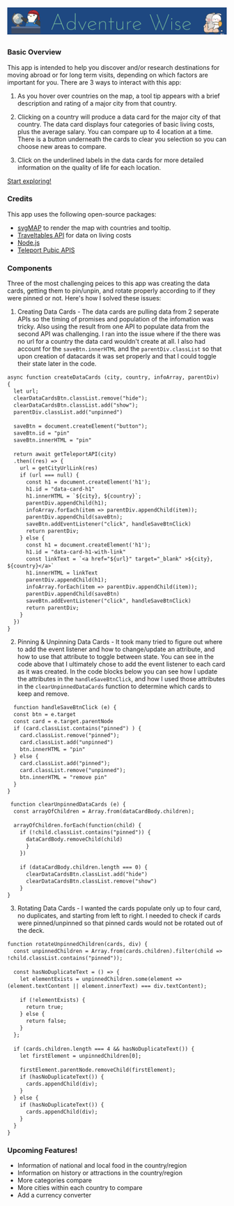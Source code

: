 # ![logo](assets/header.png)

### Basic Overview
This app is intended to help you discover and/or research destinations for moving abroad or for long term visits, depending on which factors are important for you. There are 3 ways to interact with this app:

1. As you hover over countries on the map, a tool tip appears with a brief description and rating of a major city from that country.

2. Clicking on a country will produce a data card for the major city of that country. The data card displays four categories of basic living costs, plus the average salary. You can compare up to 4 location at a time. There is a button underneath the cards to clear you selection so you can choose new areas to compare. 

3. Click on the underlined labels in the data cards for more detailed information on the quality of life for each location.

[Start exploring!](https://asyan77.github.io/FoodAroundtheWorld/)


### Credits
This app uses the following open-source packages: 
 - [svgMAP](https://www.npmjs.com/package/svgmap) to render the map with countries and tooltip. 
 - [Traveltables API](https://traveltables.com/) for data on living costs
 - [Node.js](https://nodejs.org/en) 
 - [Teleport Pubic APIS](https://developers.teleport.org/api/)

### Components
Three of the most challenging peices to this app was creating the data cards, getting them to pin/unpin, and rotate properly according to if they were pinned or not. Here's how I solved these issues: 

1. Creating Data Cards - The data cards are pulling data from 2 seperate APIs so the timing of promises and population of the infomation was tricky. Also using the result from one API to populate data from the second API was challenging. I ran into the issue where if the there was no url for a country the data card wouldn't create at all. I also had account for the `saveBtn.innerHTML` and the `parentDiv.classList` so that upon creation of datacards it was set properly and that I could toggle their state later in the code.
```
async function createDataCards (city, country, infoArray, parentDiv)  {
  let url;
  clearDataCardsBtn.classList.remove("hide");
  clearDataCardsBtn.classList.add("show");
  parentDiv.classList.add("unpinned")

  saveBtn = document.createElement("button");
  saveBtn.id = "pin"
  saveBtn.innerHTML = "pin"
  
  return await getTeleportAPI(city)
  .then((res) => {
    url = getCityUrlLink(res)
    if (url === null) {
      const h1 = document.createElement('h1');
      h1.id = "data-card-h1"
      h1.innerHTML = `${city}, ${country}`;
      parentDiv.appendChild(h1);
      infoArray.forEach(item => parentDiv.appendChild(item));
      parentDiv.appendChild(saveBtn);
      saveBtn.addEventListener("click", handleSaveBtnClick)
      return parentDiv;
    } else {
      const h1 = document.createElement('h1');
      h1.id = "data-card-h1-with-link"
      const linkText = `<a href="${url}" target="_blank" >${city}, ${country}</a>`
      h1.innerHTML = linkText
      parentDiv.appendChild(h1);
      infoArray.forEach(item => parentDiv.appendChild(item)); 
      parentDiv.appendChild(saveBtn)
      saveBtn.addEventListener("click", handleSaveBtnClick)
      return parentDiv;
    }
  })
}
  ```
2. Pinning & Unpinning Data Cards - It took many tried to figure out where to add the event listener and how to change/update an attribute, and how to use that attribute to toggle between state. You can see in the code above that I ultimately chose to add the event listener to each card as it was created. In the code blocks below you can see how I update the attributes in the `handleSaveBtnClick`, and how I used those attributes in the `clearUnpinnedDataCards` function to determine which cards to keep and remove. 

```
  function handleSaveBtnClick (e) {
  const btn = e.target
  const card = e.target.parentNode
  if (card.classList.contains("pinned") ) {
    card.classList.remove("pinned");
    card.classList.add("unpinned")
    btn.innerHTML = "pin"
  } else {
    card.classList.add("pinned");
    card.classList.remove("unpinned");
    btn.innerHTML = "remove pin"
  }
}
```

```
 function clearUnpinnedDataCards (e) {
  const arrayOfChildren = Array.from(dataCardBody.children);

  arrayOfChildren.forEach(function(child) {
    if (!child.classList.contains("pinned")) {
      dataCardBody.removeChild(child)    
      } 
    })

    if (dataCardBody.children.length === 0) {
      clearDataCardsBtn.classList.add("hide")
      clearDataCardsBtn.classList.remove("show")
    }
}
  ```

3. Rotating Data Cards - I wanted the cards populate only up to four card, no duplicates, and starting from left to right. I needed to check if cards were pinned/unpinned so that pinned cards would not be rotated out of the deck. 

```
function rotateUnpinnedChildren(cards, div) {
  const unpinnedChildren = Array.from(cards.children).filter(child => !child.classList.contains("pinned"));

  const hasNoDuplicateText = () => {
    let elementExists = unpinnedChildren.some(element => (element.textContent || element.innerText) === div.textContent);

    if (!elementExists) {
      return true;
    } else {
      return false;
    }
  };

  if (cards.children.length === 4 && hasNoDuplicateText()) {
    let firstElement = unpinnedChildren[0];

    firstElement.parentNode.removeChild(firstElement);
    if (hasNoDuplicateText()) {
      cards.appendChild(div);
    }
  } else {
    if (hasNoDuplicateText()) {
      cards.appendChild(div);
    }
  }
}
```

### Upcoming Features! 
- Information of national and local food in the country/region
- Information on history or attractions in the country/region
- More categories compare
- More cities within each country to compare
- Add a currency converter